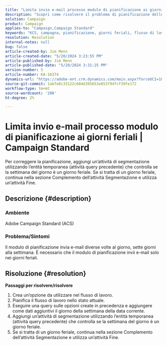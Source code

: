 ```yaml
---
title: "Limita invio e-mail processo modulo di pianificazione ai giorni feriali | Campaign Standard"
description: "Scopri come risolvere il problema di pianificazione delle e-mail inviate più volte al giorno, sette giorni alla settimana."
solution: Campaign
product: Campaign
applies-to: "Campaign,Campaign Standard"
keywords: "KCS, campagna, pianificazione, giorni feriali, flusso di lavoro, e-mail, ACS, Adobe Campaign Standard, risoluzione dei problemi"
resolution: Resolution
internal-notes: null
bug: false
article-created-by: Jim Menn
article-created-date: "5/20/2024 3:23:55 PM"
article-published-by: Jim Menn
article-published-date: "5/20/2024 3:31:25 PM"
version-number: 5
article-number: KA-16374
dynamics-url: "https://adobe-ent.crm.dynamics.com/main.aspx?forceUCI=1&pagetype=entityrecord&etn=knowledgearticle&id=508fa9f5-bc16-ef11-9f8a-6045bd006268"
source-git-commit: 1abfe8c33122c684d391653e853794fcf39fe172
workflow-type: tm+mt
source-wordcount: '200'
ht-degree: 2%

---
```


# Limita invio e-mail processo modulo di pianificazione ai giorni feriali | Campaign Standard


Per correggere la pianificazione, aggiungi un’attività di segmentazione utilizzando l’entità temporanea (attività query precedente) che controlla se la settimana del giorno è un giorno feriale. Se si tratta di un giorno feriale, continua nella sezione Complemento dell’attività Segmentazione e utilizza un’attività Fine.

## Descrizione {#description}


### <b>Ambiente</b>

Adobe Campaign Standard (ACS)



### <b>Problema/Sintomi</b>

Il modulo di pianificazione invia e-mail diverse volte al giorno, sette giorni alla settimana. È necessario che il modulo di pianificazione invii e-mail solo nei giorni feriali.


## Risoluzione {#resolution}

<b>Passaggi per risolvere/risolvere</b>
1. Crea un’opzione da utilizzare nel flusso di lavoro.
2. Pianifica il flusso di lavoro nello stato attuale.
3. Eseguire una query sulle opzioni create in precedenza e aggiungere come dati aggiuntivi il giorno della settimana della data corrente.
4. Aggiungi un’attività di segmentazione utilizzando l’entità temporanea (attività query precedente) che controlla se la settimana del giorno è un giorno feriale.
5. Se si tratta di un giorno feriale, continua nella sezione Complemento dell’attività Segmentazione e utilizza un’attività Fine.





